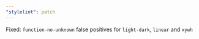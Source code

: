 ```yaml
---
"stylelint": patch
---
```


Fixed: `function-no-unknown` false positives for `light-dark`, `linear` and `xywh`
